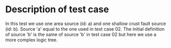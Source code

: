 # Description of test case

In this test we use one area source (id: a) and one shallow crust fault source (id: b). Source 'a' equal to the one used in test case 02. The initial definition of source 'b' is the same of source 'b' in test case 02 but here we use a more complex logic tree.  

